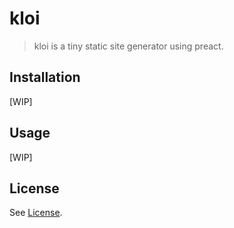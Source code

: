 # kloi

> kloi is a tiny static site generator using preact.

## Installation

[WIP]

## Usage

[WIP]

## License

See [License](./LICENSE).
